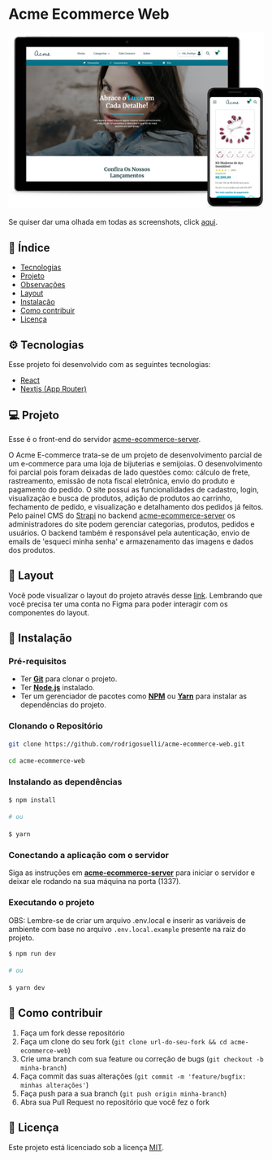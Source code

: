 # Acme Ecommerce Web

![Screenshot](./.github/screenshot.png)

Se quiser dar uma olhada em todas as screenshots, click [aqui](https://drive.google.com/drive/folders/16tzahHdVVxuQcwvtXG-ay40JUAl5g2XL?usp=sharing).

## 📌 Índice

- [Tecnologias](#-tecnologias)
- [Projeto](#-projeto)
- [Observações](#observações)
- [Layout](#-layout)
- [Instalação](#-instalação)
- [Como contribuir](#-como-contribuir)
- [Licença](#memo-licença)

## ⚙ Tecnologias

Esse projeto foi desenvolvido com as seguintes tecnologias:

- [React](https://react.dev)
- [Nextjs (App Router)](https://nextjs.org)

## 💻 Projeto

Esse é o front-end do servidor [acme-ecommerce-server](https://github.com/rodrigosuelli/acme-ecommerce-server).

O Acme E-commerce trata-se de um projeto de desenvolvimento parcial de um e-commerce para uma loja de bijuterias e semijoias. O desenvolvimento foi parcial pois foram deixadas de lado questões como: cálculo de frete, rastreamento, emissão de nota fiscal eletrônica, envio do produto e pagamento do pedido. O site possui as funcionalidades de cadastro, login, visualização e busca de produtos, adição de produtos ao carrinho, fechamento de pedido, e visualização e detalhamento dos pedidos já feitos. Pelo painel CMS do [Strapi](https://strapi.io/) no backend [acme-ecommerce-server](https://github.com/rodrigosuelli/acme-ecommerce-server) os administradores do site podem gerenciar categorias, produtos, pedidos e usuários. O backend também é responsável pela autenticação, envio de emails de 'esqueci minha senha' e armazenamento das imagens e dados dos produtos.

## 🔖 Layout

Você pode visualizar o layout do projeto através desse [link](<https://www.figma.com/design/noR9N7eyd6P8FzB1fWVdhz/ProjetoTCC-(BACKUP)?node-id=194-1330&t=iBITzCyXP0DaoTa6-1>). Lembrando que você precisa ter uma conta no Figma para poder interagir com os componentes do layout.

## 🚀 Instalação

### Pré-requisitos

- Ter [**Git**](https://git-scm.com/) para clonar o projeto.
- Ter [**Node.js**](https://nodejs.org/en/) instalado.
- Ter um gerenciador de pacotes como [**NPM**](https://www.npmjs.com/get-npm) ou [**Yarn**](https://classic.yarnpkg.com/en/) para instalar as dependências do projeto.

### Clonando o Repositório

```bash
git clone https://github.com/rodrigosuelli/acme-ecommerce-web.git

cd acme-ecommerce-web
```

### Instalando as dependências

```bash
$ npm install

# ou

$ yarn
```

### Conectando a aplicação com o servidor

Siga as instruções em [**acme-ecommerce-server**](https://github.com/rodrigosuelli/acme-ecommerce-server) para iniciar o servidor e deixar ele rodando na sua máquina na porta (1337).

### Executando o projeto

OBS: Lembre-se de criar um arquivo .env.local e inserir as variáveis de ambiente com base no arquivo `.env.local.example` presente na raiz do projeto.

```bash
$ npm run dev

# ou

$ yarn dev
```

## 🤔 Como contribuir

1. Faça um fork desse repositório
2. Faça um clone do seu fork (`git clone url-do-seu-fork && cd acme-ecommerce-web`)
3. Crie uma branch com sua feature ou correção de bugs (`git checkout -b minha-branch`)
4. Faça commit das suas alterações (`git commit -m 'feature/bugfix: minhas alterações'`)
5. Faça push para a sua branch (`git push origin minha-branch`)
6. Abra sua Pull Request no repositório que você fez o fork

## 📝 Licença

Este projeto está licenciado sob a licença [MIT](./LICENSE).
